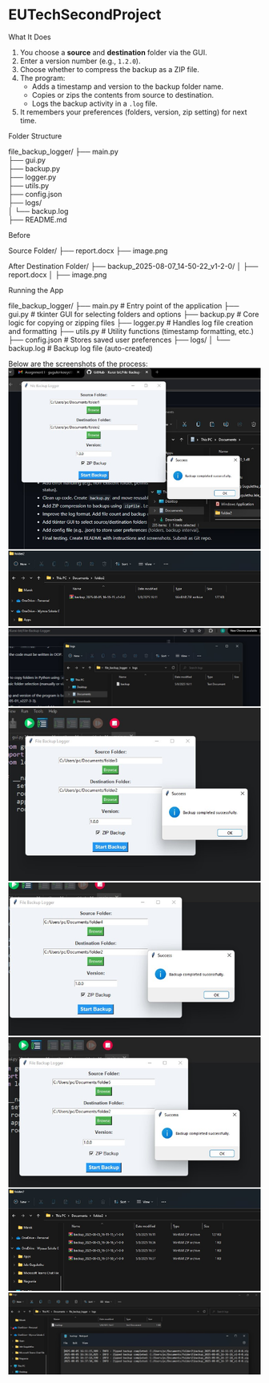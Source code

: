 # EUTechSecondProject


 What It Does

1. You choose a **source** and **destination** folder via the GUI.
2. Enter a version number (e.g., `1.2.0`).
3. Choose whether to compress the backup as a ZIP file.
4. The program:
   - Adds a timestamp and version to the backup folder name.
   - Copies or zips the contents from source to destination.
   - Logs the backup activity in a `.log` file.
5. It remembers your preferences (folders, version, zip setting) for next time.

Folder Structure

file_backup_logger/
├── main.py              
├── gui.py                
├── backup.py             
├── logger.py             
├── utils.py              
├── config.json           
├── logs/                
│   └── backup.log        
├── README.md 

Before

Source Folder/
├── report.docx
├── image.png


After
Destination Folder/
├── backup_2025-08-07_14-50-22_v1-2-0/
│ ├── report.docx
│ ├── image.png

Running the App

file_backup_logger/
├── main.py # Entry point of the application
├── gui.py # tkinter GUI for selecting folders and options
├── backup.py # Core logic for copying or zipping files
├── logger.py # Handles log file creation and formatting
├── utils.py # Utility functions (timestamp formatting, etc.)
├── config.json # Stores saved user preferences
├── logs/
│ └── backup.log # Backup log file (auto-created)


Below are the screenshots of the process:
![photo1](photo1.jpg)
![photo2](photo2.jpg)
![photo3](photo3.jpg)
![photo4](photo4.jpg)
![photo5](photo5.jpg)
![photo6](photo6.jpg)
![photo7](photo7.jpg)
![photo8](photo8.jpg)










